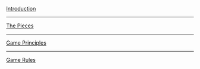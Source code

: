 [Introduction](/games.html)

---

[The Pieces](/gamepieces.html)

---

[Game Principles](/gameprinciples.html)

---

[Game Rules](/gamerules.html)


